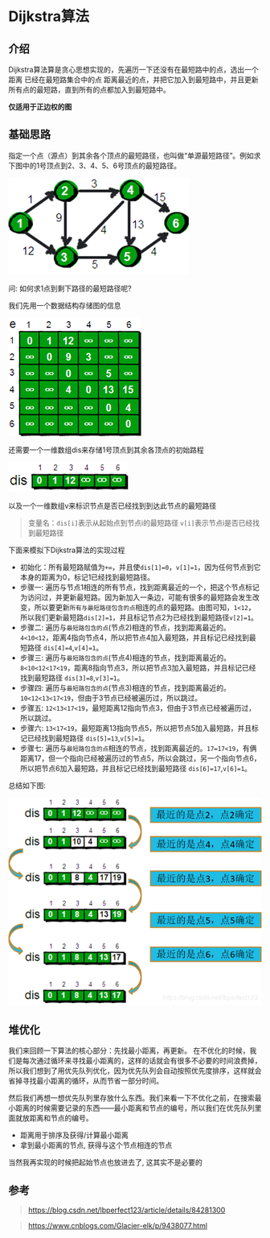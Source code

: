 # Dijkstra算法

## 介绍
Dijkstra算法算是贪心思想实现的，先遍历一下还没有在最短路中的点，选出一个距离 已经在最短路集合中的点 距离最近的点，并把它加入到最短路中，并且更新所有点的最短路，直到所有的点都加入到最短路中。

**仅适用于正边权的图**

## 基础思路
指定一个点（源点）到其余各个顶点的最短路径，也叫做“单源最短路径”。例如求下图中的1号顶点到2、3、4、5、6号顶点的最短路径。

![](../img/dijkstra/pic1.png)

问: 如何求1点到剩下路径的最短路径呢?

我们先用一个数据结构存储图的信息

![](../img/dijkstra/pic2.png)

还需要一个一维数组dis来存储1号顶点到其余各顶点的初始路程

![](../img/dijkstra/pic4.png)

以及一个一维数组v来标识节点是否已经找到到达此节点的最短路径

> 变量名：`dis[i]`表示从起始点到节点i的最短路径  `v[i]`表示节点i是否已经找到最短路径

下面来模拟下Dijkstra算法的实现过程
- 初始化：所有最短路赋值为`+∞`，并且使`dis[1]=0`，`v[1]=1`，因为任何节点到它本身的距离为0，标记1已经找到最短路径。
- 步骤一: 遍历与节点1相连的所有节点，找到距离最近的一个，把这个节点标记为访问过，并更新最短路。因为新加入一条边，可能有很多的最短路会发生改变，所以要更新`所有与最短路径包含的点`相连的点的最短路。由图可知，`1<12`，所以我们更新最短路`dis[2]=1`，并且标记节点2为已经找到最短路径`v[2]=1`。
- 步骤二: 遍历与`最短路包含的点`(节点2)相连的节点，找到距离最近的。`4<10<12`，距离4指向节点4，所以把节点4加入最短路，并且标记已经找到最短路径 `dis[4]=4`,`v[4]=1`。
- 步骤三: 遍历与`最短路包含的点`(节点4)相连的节点，找到距离最近的。`8<10<12<17<19`，距离8指向节点3，所以把节点3加入最短路，并且标记已经找到最短路径 `dis[3]=8`,`v[3]=1`。
- 步骤四: 遍历与`最短路包含的点`(节点3)相连的节点，找到距离最近的。`10<12<13<17<19`，但由于3节点已经被遍历过，所以跳过。
- 步骤五: `12<13<17<19`，最短距离12指向节点3，但由于3节点已经被遍历过，所以跳过。
- 步骤六: `13<17<19`，最短距离13指向节点5，所以把节点5加入最短路，并且标记已经找到最短路径 `dis[5]=13`,`v[5]=1`。
- 步骤七: 遍历与`最短路包含的点`相连的节点，找到距离最近的。`17=17<19`，有俩距离17，但一个指向已经被遍历过的节点5，所以会跳过，另一个指向节点6，所以把节点6加入最短路，并且标记已经找到最短路径 `dis[6]=17`,`v[6]=1`。

总结如下图: 

![](../img/dijkstra/pic5.png)


## 堆优化

我们来回顾一下算法的核心部分：先找最小距离，再更新。
在不优化的时候，我们是每次通过循环来寻找最小距离的，这样的话就会有很多不必要的时间浪费掉，所以我们想到了用优先队列优化，因为优先队列会自动按照优先度排序，这样就会省掉寻找最小距离的循环，从而节省一部分时间。

然后我们再想一想优先队列里存放什么东西。我们来看一下不优化之前，在搜索最小距离的时候需要记录的东西——最小距离和节点的编号，所以我们在优先队列里面就放距离和节点的编号。
- 距离用于排序及获得/计算最小距离
- 拿到最小距离的节点, 获得与这个节点相连的节点

当然我再实现的时候把起始节点也放进去了, 这其实不是必要的


## 参考
> https://blog.csdn.net/lbperfect123/article/details/84281300

> https://www.cnblogs.com/Glacier-elk/p/9438077.html